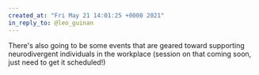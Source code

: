 ```yaml
---
created_at: "Fri May 21 14:01:25 +0000 2021"
in_reply_to: @leo_guinan
---
```


There's also going to be some events that are geared toward supporting neurodivergent individuals in the workplace (session on that coming soon, just need to get it scheduled!)